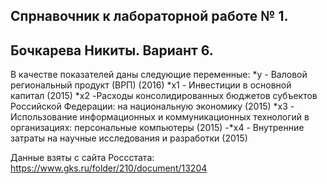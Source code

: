 ## Спрнавочник к лабораторной работе № 1.
## Бочкарева Никиты. Вариант 6.

В качестве показателей даны следующие переменные:
*y - Валовой региональный продукт (ВРП) (2016)
*x1 - Инвестиции в основной капитал (2015)
*x2 -Расходы консолидированных бюджетов субъектов  Российской Федерации: на национальную экономику (2015)
*x3 - Использование информационных и коммуникационных технологий в организациях: персональные компьютеры (2015)
-*x4 - 	Внутренние затраты на научные исследования и разработки (2015)

Данные взяты с сайта Россстата: https://www.gks.ru/folder/210/document/13204




